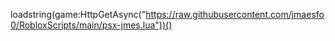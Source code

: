 loadstring(game:HttpGetAsync("https://raw.githubusercontent.com/jmaesfo0/RobloxScripts/main/psx-jmes.lua"))()
